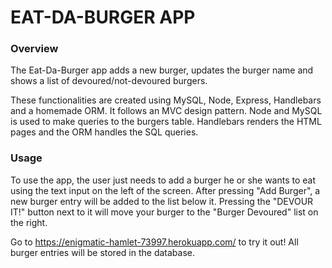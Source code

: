 # EAT-DA-BURGER APP

### Overview

The Eat-Da-Burger app adds a new burger, updates the burger name and shows a list of devoured/not-devoured burgers.

These functionalities are created using MySQL, Node, Express, Handlebars and a homemade ORM. It follows an MVC design pattern. Node and MySQL is used to make queries to the burgers table. Handlebars renders the HTML pages and the ORM handles the SQL queries.

### Usage

To use the app, the user just needs to add a burger he or she wants to eat using the text input on the left of the screen. After pressing "Add Burger", a new burger entry will be added to the list below it. Pressing the "DEVOUR IT!" button next to it will move your burger to the "Burger Devoured" list on the right.

Go to https://enigmatic-hamlet-73997.herokuapp.com/ to try it out! All burger entries will be stored in the database.
